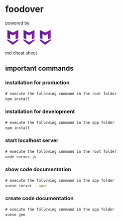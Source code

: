 # foodover

powered by

![alt text](https://github.com/adam-p/markdown-here/raw/master/src/common/images/icon48.png "Logo Title Text 1")
![alt text](https://github.com/adam-p/markdown-here/raw/master/src/common/images/icon48.png "Logo Title Text 1")
![alt text](https://github.com/adam-p/markdown-here/raw/master/src/common/images/icon48.png "Logo Title Text 1")


[md cheat sheet](https://github.com/adam-p/markdown-here/wiki/Markdown-Cheatsheet)

## important commands

### installation for production

```cmd
# execute the following command in the root folder
npm install
```

### installation for development

```cmd
# execute the following command in the app folder
npm install
```

### start localhost server
```cmd
# execute the following command in the root folder
node server.js
```

### show code documentation

```cmd
# execute the following command in the app folder
vuese server --open
```

### create code documentation

```cmd
# execute the following command in the app folder
vuese gen
```

